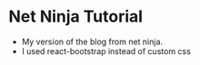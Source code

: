 # Net Ninja Tutorial
- My version of the blog from net ninja. 
- I used react-bootstrap instead of custom css